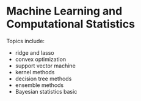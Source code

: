 # Machine Learning and Computational Statistics

Topics include:
- ridge and lasso
- convex optimization
- support vector machine
- kernel methods
- decision tree methods
- ensemble methods
- Bayesian statistics basic
